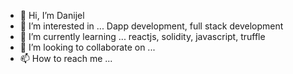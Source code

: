 - 👋 Hi, I’m Danijel
- 👀 I’m interested in ... Dapp development, full stack development
- 🌱 I’m currently learning ... reactjs, solidity, javascript, truffle 
- 💞️ I’m looking to collaborate on ... 
- 📫 How to reach me ...

<!---
ethernal12/ethernal12 is a ✨ special ✨ repository because its `README.md` (this file) appears on your GitHub profile.
You can click the Preview link to take a look at your changes.
--->
